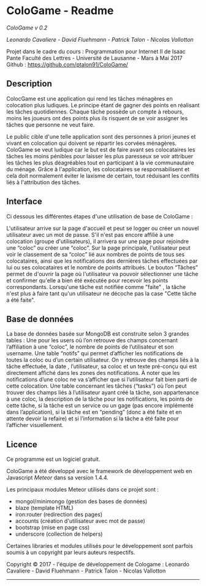 # ColoGame - Readme
*ColoGame v 0.2*

*Leonardo Cavaliere - David Fluehmann - Patrick Talon - Nicolas Vallotton*  

Projet dans le cadre du cours : Programmation pour Internet II de Isaac Pante
Faculté des Lettres - Université de Lausanne - Mars à Mai 2017
Github : https://github.com/ptalon91/ColoGame/

Description
------------
ColocGame est une application qui rend les tâches ménagères en colocation plus ludiques. Le principe étant de gagner des points en réalisant les tâches quotidiennes. Chaque tâche possède un compte à rebours, moins les joueurs ont des points plus ils risquent de se voir assigner les tâches que personne ne veut faire.  

Le public cible d'une telle application sont des personnes à priori jeunes et vivant en colocation qui doivent se répartir les corvées ménagères. ColoGame se veut ludique car le but est de faire avant ses colocataires les tâches les moins pénibles pour laisser les plus paresseux se voir attribuer les tâches les plus déagréables tout en participant à la vie communautaire du ménage. Grâce à l'application, les colocataires se responsabilisent et cela doit normalement éviter le laxisme de certain, tout réduisant les conflits liés à l'attribution des tâches.

Interface
------------
Ci dessous les différentes étapes d'une utilisation de base de ColoGame :

L'utilisateur arrive sur la page d'accueil et peut se logger ou créer un nouvel utilisateur avec un mot de passe.
S'il n'est pas encore affilié à une colocation (groupe d'utilisateurs), il arrivera sur une page pour rejoindre une “coloc” ou créer une “coloc”.
Sur la page principale, l'utilisateur peut voir le classement de sa “coloc” lié aux nombres de points de tous ses colocataires, ainsi que les notifications des dernières tâches effectuées par lui ou ses colocataires et le nombre de points attribués.
Le bouton “Tâches” permet de d'ouvrir la page où l'utilisateur va pouvoir sélectionner une tâche et confirmer qu'elle a bien été exécutée pour recevoir les points correspondants. Lorsqu'une tâche est notifiée comme "faite" , la tâche n'est plus à faire tant qu'un utilisateur ne décoche pas la case "Cette tâche a été faite".

Base de données
------------
La base de données basée sur MongoDB est construite selon 3 grandes tables :
Une pour les users où l’on retrouve des champs concernant l’affiliation à une “coloc”, le nombre de points de l’utilisateur et son username.
Une table “notifs” qui permet d’afficher les notifications de toutes la coloc ou d’un certain utilisateur. On y retrouve des champs liés à la tâche effectuée, la date , l’utilisateur, sa coloc et un texte pré-conçu qui est directement affiché dans les zones des notifications. À noter que les notifications d’une coloc ne va s’afficher que si l’utilisateur fait bien parti de cette colocation.
Une table concernant les tâches (“tasks”) où l’on peut trouver des champs liés à l’utilisateur ayant créé la tâche, son appartenance à une coloc, la description de la tâche pour les notifications, les points de cette tâche, si la tâche est un service ou un gage (pas encore implémenté dans l’application), si la tâche est en “pending” (donc  a été faite et en attente devoir la refaire) et si l’information si la tâche a été faite pour l’afficher visuellement.


Licence
------------
Ce programme est un logiciel gratuit.

ColoGame a été développé avec le framework de développement web en Javascript *Meteor* dans sa version 1.4.4.  

  Les principaux modules Meteor utilisés dans ce projet sont :
  - mongol/minimongo (gestion des bases de données)
  - blaze (template HTML)
  - iron:router (redirection des pages)
  - accounts (création d'utilisateur avec mot de passe)
  - bootstrap (mise en page css)
  - underscore (collection de helpers)

Certaines libraries et modules utilisés pour le développement sont parfois soumis à un copyright par leurs auteurs respectifs.

Copyright © 2017 - l'équipe de développement de Cologame : Leonardo Cavaliere - David Fluehmann - Patrick Talon - Nicolas Vallotton





---------
